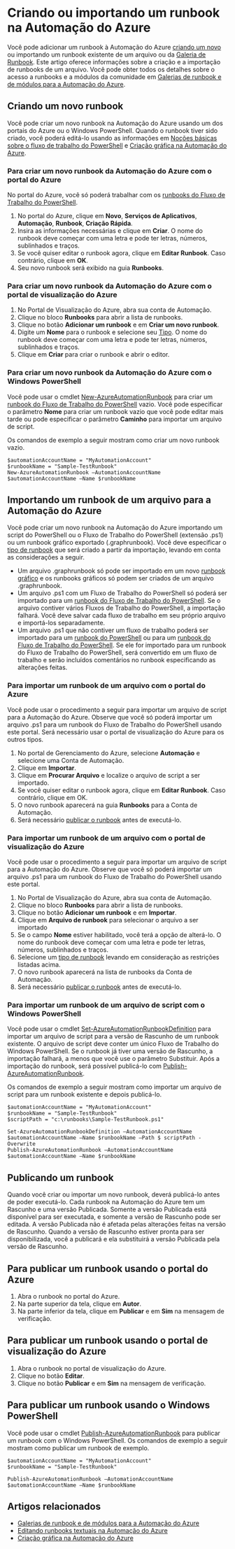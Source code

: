 <properties 
	pageTitle="Criando ou importando um runbook na Automação do Azure"
	description="Este artigo descreve como criar um novo runbook na Automação do Azure ou como importar um de um arquivo."
	services="automation"
	documentationCenter=""
	authors="bwren"
	manager="stevenka"
	editor="tysonn" />
<tags 
	ms.service="automation"
	ms.devlang="na"
	ms.topic="article"
	ms.tgt_pltfrm="na"
	ms.workload="infrastructure-services"
	ms.date="09/22/2015"
	ms.author="bwren" />

# Criando ou importando um runbook na Automação do Azure

Você pode adicionar um runbook à Automação do Azure [criando um novo](#creating-a-new-runbook) ou importando um runbook existente de um arquivo ou da [Galeria de Runbook](automation-runbook-gallery.md). Este artigo oferece informações sobre a criação e a importação de runbooks de um arquivo. Você pode obter todos os detalhes sobre o acesso a runbooks e a módulos da comunidade em [Galerias de runbook e de módulos para a Automação do Azure](automation-runbook-gallery.md).

## Criando um novo runbook

Você pode criar um novo runbook na Automação do Azure usando um dos portais do Azure ou o Windows PowerShell. Quando o runbook tiver sido criado, você poderá editá-lo usando as informações em [Noções básicas sobre o fluxo de trabalho do PowerShell](automation-powershell-workflow.md) e [Criação gráfica na Automação do Azure](automation-graphical-authoring-intro.md).

### Para criar um novo runbook da Automação do Azure com o portal do Azure

No portal do Azure, você só poderá trabalhar com os [runbooks do Fluxo de Trabalho do PowerShell](automation-runbook-types.md#powershell-workflow-runbooks).

1. No portal do Azure, clique em **Novo**, **Serviços de Aplicativos**, **Automação**, **Runbook**, **Criação Rápida**.
2. Insira as informações necessárias e clique em **Criar**. O nome do runbook deve começar com uma letra e pode ter letras, números, sublinhados e traços.
3. Se você quiser editar o runbook agora, clique em **Editar Runbook**. Caso contrário, clique em **OK**.
4. Seu novo runbook será exibido na guia **Runbooks**.


### Para criar um novo runbook da Automação do Azure com o portal de visualização do Azure

1. No Portal de Visualização do Azure, abra sua conta de Automação. 
2. Clique no bloco **Runbooks** para abrir a lista de runbooks.
3. Clique no botão **Adicionar um runbook** e em **Criar um novo runbook**.
2. Digite um **Nome** para o runbook e selecione seu [Tipo](automation-runbook-types.md). O nome do runbook deve começar com uma letra e pode ter letras, números, sublinhados e traços.
3. Clique em **Criar** para criar o runbook e abrir o editor.


### Para criar um novo runbook da Automação do Azure com o Windows PowerShell

Você pode usar o cmdlet [New-AzureAutomationRunbook](https://msdn.microsoft.com/library/dn690272.aspx) para criar um [runbook do Fluxo de Trabalho do PowerShell](automation-runbook-types.md#powershell-workflow-runbooks) vazio. Você pode especificar o parâmetro **Nome** para criar um runbook vazio que você pode editar mais tarde ou pode especificar o parâmetro **Caminho** para importar um arquivo de script.

Os comandos de exemplo a seguir mostram como criar um novo runbook vazio.

    $automationAccountName = "MyAutomationAccount"
    $runbookName = "Sample-TestRunbook"
    New-AzureAutomationRunbook –AutomationAccountName $automationAccountName –Name $runbookName 

## Importando um runbook de um arquivo para a Automação do Azure

Você pode criar um novo runbook na Automação do Azure importando um script do PowerShell ou o Fluxo de Trabalho do PowerShell (extensão .ps1) ou um runbook gráfico exportado (.graphrunbook). Você deve especificar o [tipo de runbook](automation-runbook-types.md) que será criado a partir da importação, levando em conta as considerações a seguir.

- Um arquivo .graphrunbook só pode ser importado em um novo [runbook gráfico](automation-runbook-types.md#graphical-runbooks) e os runbooks gráficos só podem ser criados de um arquivo .graphrunbook.
- Um arquivo .ps1 com um Fluxo de Trabalho do PowerShell só poderá ser importado para um [runbook do Fluxo de Trabalho do PowerShell](automation-runbook-types.md#powershell-workflow-runbooks). Se o arquivo contiver vários Fluxos de Trabalho do PowerShell, a importação falhará. Você deve salvar cada fluxo de trabalho em seu próprio arquivo e importá-los separadamente.
- Um arquivo .ps1 que não contiver um fluxo de trabalho poderá ser importado para um [runbook do PowerShell](automation-runbook-types.md#powershell-runbooks) ou para um [runbook do Fluxo de Trabalho do PowerShell](automation-runbook-types.md#powershell-workflow-runbooks). Se ele for importado para um runbook do Fluxo de Trabalho do PowerShell, será convertido em um fluxo de trabalho e serão incluídos comentários no runbook especificando as alterações feitas.

### Para importar um runbook de um arquivo com o portal do Azure
Você pode usar o procedimento a seguir para importar um arquivo de script para a Automação do Azure. Observe que você só poderá importar um arquivo .ps1 para um runbook do Fluxo de Trabalho do PowerShell usando este portal. Será necessário usar o portal de visualização do Azure para os outros tipos.

1. No portal de Gerenciamento do Azure, selecione **Automação** e selecione uma Conta de Automação.
2. Clique em **Importar**.
3. Clique em **Procurar Arquivo** e localize o arquivo de script a ser importado.
4. Se você quiser editar o runbook agora, clique em **Editar Runbook**. Caso contrário, clique em OK.
5. O novo runbook aparecerá na guia **Runbooks** para a Conta de Automação.
6. Será necessário [publicar o runbook](#publishing-a-runbook) antes de executá-lo.


### Para importar um runbook de um arquivo com o portal de visualização do Azure
Você pode usar o procedimento a seguir para importar um arquivo de script para a Automação do Azure. Observe que você só poderá importar um arquivo .ps1 para um runbook do Fluxo de Trabalho do PowerShell usando este portal.

1. No Portal de Visualização do Azure, abra sua conta de Automação. 
2. Clique no bloco **Runbooks** para abrir a lista de runbooks.
3. Clique no botão **Adicionar um runbook** e em **Importar**.
4. Clique em **Arquivo de runbook** para selecionar o arquivo a ser importado
2. Se o campo **Nome** estiver habilitado, você terá a opção de alterá-lo. O nome do runbook deve começar com uma letra e pode ter letras, números, sublinhados e traços.
3. Selecione um [tipo de runbook](automation-runbook-types.md) levando em consideração as restrições listadas acima.
3. O novo runbook aparecerá na lista de runbooks da Conta de Automação.
4. Será necessário [publicar o runbook](#publishing-a-runbook) antes de executá-lo.

### Para importar um runbook de um arquivo de script com o Windows PowerShell

Você pode usar o cmdlet [Set-AzureAutomationRunbookDefinition](https://msdn.microsoft.com/library/dn690267.aspx) para importar um arquivo de script para a versão de Rascunho de um runbook existente. O arquivo de script deve conter um único Fluxo de Trabalho do Windows PowerShell. Se o runbook já tiver uma versão de Rascunho, a importação falhará, a menos que você use o parâmetro Substituir. Após a importação do runbook, será possível publicá-lo com [Publish-AzureAutomationRunbook](https://msdn.microsoft.com/library/dn690266.aspx).

Os comandos de exemplo a seguir mostram como importar um arquivo de script para um runbook existente e depois publicá-lo.

    $automationAccountName = "MyAutomationAccount"
    $runbookName = "Sample-TestRunbook"
    $scriptPath = "c:\runbooks\Sample-TestRunbook.ps1"

    Set-AzureAutomationRunbookDefinition –AutomationAccountName $automationAccountName –Name $runbookName –Path $ scriptPath -Overwrite
    Publish-AzureAutomationRunbook –AutomationAccountName $automationAccountName –Name $runbookName


## Publicando um runbook

Quando você criar ou importar um novo runbook, deverá publicá-lo antes de poder executá-lo. Cada runbook na Automação do Azure tem um Rascunho e uma versão Publicada. Somente a versão Publicada está disponível para ser executada, e somente a versão de Rascunho pode ser editada. A versão Publicada não é afetada pelas alterações feitas na versão de Rascunho. Quando a versão de Rascunho estiver pronta para ser disponibilizada, você a publicará e ela substituirá a versão Publicada pela versão de Rascunho.

## Para publicar um runbook usando o portal do Azure

1. Abra o runbook no portal do Azure.
1. Na parte superior da tela, clique em **Autor**.
1. Na parte inferior da tela, clique em **Publicar** e em **Sim** na mensagem de verificação.

## Para publicar um runbook usando o portal de visualização do Azure

1. Abra o runbook no portal de visualização do Azure.
1. Clique no botão **Editar**.
1. Clique no botão **Publicar** e em **Sim** na mensagem de verificação.


## Para publicar um runbook usando o Windows PowerShell

Você pode usar o cmdlet [Publish-AzureAutomationRunbook](https://msdn.microsoft.com/library/dn690266.aspx) para publicar um runbook com o Windows PowerShell. Os comandos de exemplo a seguir mostram como publicar um runbook de exemplo.

	$automationAccountName = "MyAutomationAccount"
	$runbookName = "Sample-TestRunbook"
	
	Publish-AzureAutomationRunbook –AutomationAccountName $automationAccountName –Name $runbookName



## Artigos relacionados

- [Galerias de runbook e de módulos para a Automação do Azure](automation-runbook-gallery.md)
- [Editando runbooks textuais na Automação do Azure](automation-edit-textual-runbook.md)
- [Criação gráfica na Automação do Azure](automation-graphical-authoring-intro.md)

<!---HONumber=Oct15_HO3-->